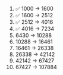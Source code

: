 1. ✅ 1000 ->  1600
2. ✅ 1600 -> 2512
3. ✅ 2512 -> 4016
4. ✅ 4016 -> 7234
5. 6430 -> 10288
6. 10288 -> 16461
7. 16461 -> 26338
8. 26338 -> 42142
9. 42142 -> 67427
10. 67427 -> 107884

